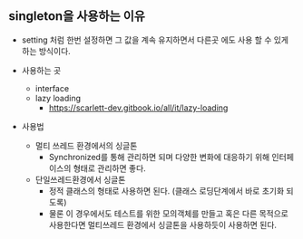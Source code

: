 
## singleton을 사용하는 이유

- setting 처럼 한번 설정하면 그 값을 계속 유지하면서 다른곳 에도 사용 할 수 있게 하는 방식이다.
- 사용하는 곳
    - interface
    - lazy loading
        - https://scarlett-dev.gitbook.io/all/it/lazy-loading


- 사용법
    - 멀티 쓰레드 환경에서의 싱글톤
        - Synchronized를 통해 관리하면 되며 다양한 변화에 대응하기 위해 인터페이스의 형태로 관리하면 좋다.
    - 단일쓰레드환경에서 싱글톤
        - 정적 클래스의 형태로 사용하면 된다. (클래스 로딩단계에서 바로 초기화 되도록)
        - 물론 이 경우에서도 테스트를 위한 모의객체를 만들고 혹은 다른 목적으로 사용한다면 멀티쓰레드 환경에서 싱글톤을 사용하듯이 사용하면 된다.
